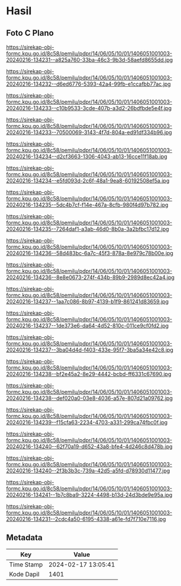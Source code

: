 # Hasil

## Foto C Plano

https://sirekap-obj-formc.kpu.go.id/8c58/pemilu/pdpr/14/06/05/10/01/1406051001003-20240216-134231--a825a760-33ba-46c3-9b3d-58aefd8655dd.jpg

https://sirekap-obj-formc.kpu.go.id/8c58/pemilu/pdpr/14/06/05/10/01/1406051001003-20240216-134232--d6ed6776-5393-42a4-99fb-e1ccafbb77ac.jpg

https://sirekap-obj-formc.kpu.go.id/8c58/pemilu/pdpr/14/06/05/10/01/1406051001003-20240216-134233--c10b9533-3cde-407b-a3d2-26bdfbde5e4f.jpg

https://sirekap-obj-formc.kpu.go.id/8c58/pemilu/pdpr/14/06/05/10/01/1406051001003-20240216-134233--70500069-3143-4f7d-804a-ed91df334b96.jpg

https://sirekap-obj-formc.kpu.go.id/8c58/pemilu/pdpr/14/06/05/10/01/1406051001003-20240216-134234--d2cf3663-1306-4043-ab13-16cce11f18ab.jpg

https://sirekap-obj-formc.kpu.go.id/8c58/pemilu/pdpr/14/06/05/10/01/1406051001003-20240216-134234--e5fd093d-2c6f-48a1-9ea8-60192508ef5a.jpg

https://sirekap-obj-formc.kpu.go.id/8c58/pemilu/pdpr/14/06/05/10/01/1406051001003-20240216-134235--5dc4b7cf-f14e-467a-8cfb-980f4d97b782.jpg

https://sirekap-obj-formc.kpu.go.id/8c58/pemilu/pdpr/14/06/05/10/01/1406051001003-20240216-134235--7264daf1-a3ab-46d0-8b0a-3a2bfbc17d12.jpg

https://sirekap-obj-formc.kpu.go.id/8c58/pemilu/pdpr/14/06/05/10/01/1406051001003-20240216-134236--58d483bc-6a7c-45f3-878a-8e979c78b00e.jpg

https://sirekap-obj-formc.kpu.go.id/8c58/pemilu/pdpr/14/06/05/10/01/1406051001003-20240216-134236--8e8e0673-274f-434b-89b9-2989d8ec42a4.jpg

https://sirekap-obj-formc.kpu.go.id/8c58/pemilu/pdpr/14/06/05/10/01/1406051001003-20240216-134237--1aa7c086-8b97-4139-b1f9-861241d83659.jpg

https://sirekap-obj-formc.kpu.go.id/8c58/pemilu/pdpr/14/06/05/10/01/1406051001003-20240216-134237--1de373e6-da64-4d52-810c-011ce9cf0fd2.jpg

https://sirekap-obj-formc.kpu.go.id/8c58/pemilu/pdpr/14/06/05/10/01/1406051001003-20240216-134237--3ba04d4d-f403-433e-95f7-3ba5a34e42c8.jpg

https://sirekap-obj-formc.kpu.go.id/8c58/pemilu/pdpr/14/06/05/10/01/1406051001003-20240216-134238--bf2e45a2-8e29-4442-bcbd-ff6331c67690.jpg

https://sirekap-obj-formc.kpu.go.id/8c58/pemilu/pdpr/14/06/05/10/01/1406051001003-20240216-134238--def020a0-03e8-4036-a57e-807d21a09762.jpg

https://sirekap-obj-formc.kpu.go.id/8c58/pemilu/pdpr/14/06/05/10/01/1406051001003-20240216-134239--f15cfa63-2234-4703-a331-299ca74fbc0f.jpg

https://sirekap-obj-formc.kpu.go.id/8c58/pemilu/pdpr/14/06/05/10/01/1406051001003-20240216-134240--62f70a19-d652-43a8-bfe4-4d246c8d478b.jpg

https://sirekap-obj-formc.kpu.go.id/8c58/pemilu/pdpr/14/06/05/10/01/1406051001003-20240216-134240--2f3b3b3c-739a-42d5-a5fd-d78930d11477.jpg

https://sirekap-obj-formc.kpu.go.id/8c58/pemilu/pdpr/14/06/05/10/01/1406051001003-20240216-134241--1b7c8ba9-3224-4498-b13d-24d3bde9e95a.jpg

https://sirekap-obj-formc.kpu.go.id/8c58/pemilu/pdpr/14/06/05/10/01/1406051001003-20240216-134231--2cdc4a50-6195-4338-a61e-fd7f710e7116.jpg


## Metadata

| Key        | Value               |
| ---------- | ------------------- |
| Time Stamp | 2024-02-17 13:05:41 |
| Kode Dapil | 1401                |




